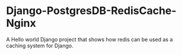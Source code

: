 # Django-PostgresDB-RedisCache-Nginx
A Hello world Django project that shows how redis can be used as a caching system for Django.
